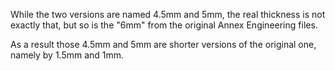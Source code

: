 While the two versions are named 4.5mm and 5mm, the real thickness is not exactly that, but so is the "6mm" from the original Annex Engineering files.

As a result those 4.5mm and 5mm are shorter versions of the original one, namely by 1.5mm and 1mm.
